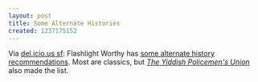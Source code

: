 ```yaml
---
layout: post
title: Some Alternate Histories
created: 1237175152
---
```

Via [del.icio.us sf](/aggregator/sources/24):  Flashlight Worthy has [some alternate history recommendations](http://www.flashlightworthybooks.com/Alternate-History-Science-Fiction-the-Best-Earths-that-Never-Were/375?fwsource=tw).  Most are classics, but [*The Yiddish Policemen's Union*](/node/578) also made the list.
